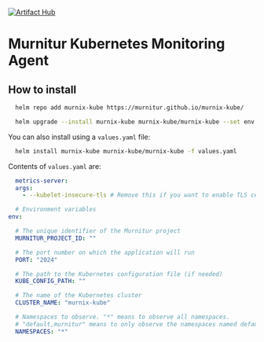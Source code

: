 [![Artifact Hub](https://img.shields.io/endpoint?url=https://artifacthub.io/badge/repository/murnix-kube)](https://artifacthub.io/packages/search?repo=murnix-kube)

# Murnitur Kubernetes Monitoring Agent

## How to install

```bash
  helm repo add murnix-kube https://murnitur.github.io/murnix-kube/
```

```bash
  helm upgrade --install murnix-kube murnix-kube/murnix-kube --set env.MURNITUR_PROJECT_ID=<project-id> --set env.CLUSTER_NAME=<cluster-name>
```

You can also install using a `values.yaml` file:

```bash
  helm install murnix-kube murnix-kube/murnix-kube -f values.yaml
```

Contents of `values.yaml` are:

```yaml
  metrics-server:
  args:
    - --kubelet-insecure-tls # Remove this if you want to enable TLS certificate validation

  # Environment variables
env:

  # The unique identifier of the Murnitur project
  MURNITUR_PROJECT_ID: ""

  # The port number on which the application will run
  PORT: "2024"

  # The path to the Kubernetes configuration file (if needed)
  KUBE_CONFIG_PATH: ""

  # The name of the Kubernetes cluster
  CLUSTER_NAME: "murnix-kube"

  # Namespaces to observe. "*" means to observe all namespaces.
  # "default,murnitur" means to only observe the namespaces named default and murnitur.
  NAMESPACES: "*"



```
